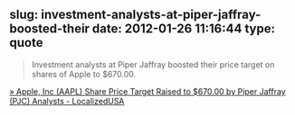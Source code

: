 slug: investment-analysts-at-piper-jaffray-boosted-their
date: 2012-01-26 11:16:44
type: quote
---

> Investment analysts at Piper Jaffray boosted their price target on shares of Apple to $670.00.

[» Apple, Inc (AAPL) Share Price Target Raised to $670.00 by Piper Jaffray (PJC) Analysts - LocalizedUSA](http://localizedusa.com/2012/01/25/apple-inc-aapl-share-price-target-raised-to-670-00-by-piper-jaffray-pjc-analysts/)
